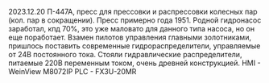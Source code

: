 2023.12.20
П-447А, пресс для прессовки и распрессовки колесных пар (кол. пар в сокращении). Пресс примерно года 1951. Родной гидронасос заработал, кпд 70%, это уже маловато для данного типа насоса, но он еще поработает. Взамен пилотов управления главными золотниками,
пришлось поставить современные гидрораспределители, управляемые от 24В постоянного тока. Стояли гидравлические распределители, питаемые 220В переменным током, очень древней конструкцией.
HMI - WeinView M8072IP
PLC - FX3U-20MR
